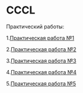 # CCCL

Практический работы:

1.[Практическая работа №1](https://github.com/sapperka/CCCL/blob/main/PZ1.md)

2.[Практическая работа №2](https://github.com/sapperka/CCCL/blob/main/PZ2.ipynb)

3.[Практическая работа №3](https://github.com/sapperka/CCCL/blob/main/PZ3.md)

4.[Практическая работа №4](https://github.com/sapperka/CCCL/blob/main/PZ4.md)

5.[Практическая работа №5]()
